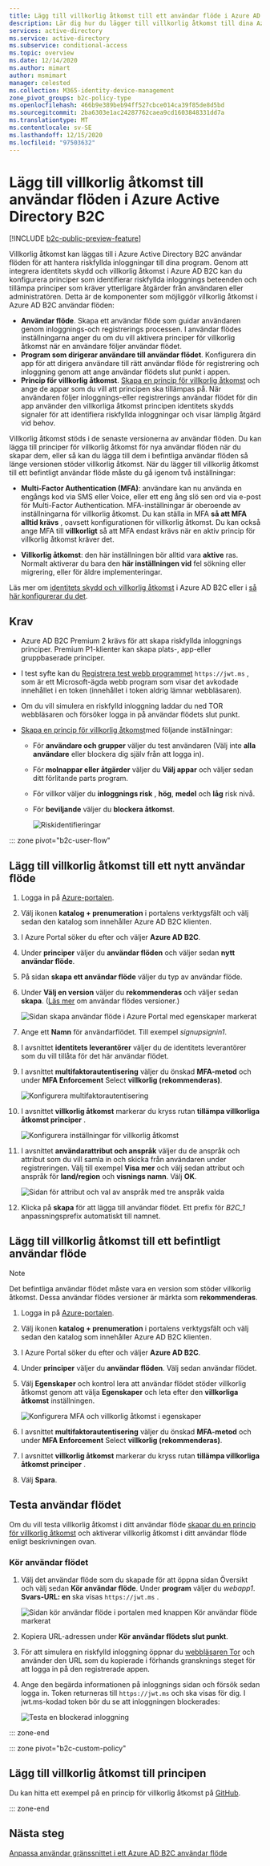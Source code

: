 ```yaml
---
title: Lägg till villkorlig åtkomst till ett användar flöde i Azure AD B2C
description: Lär dig hur du lägger till villkorlig åtkomst till dina Azure AD B2C användar flöden. Konfigurera Multi-Factor Authentication-inställningar (MFA) och principer för villkorlig åtkomst i dina användar flöden för att genomdriva principer och åtgärda riskfyllda inloggningar.
services: active-directory
ms.service: active-directory
ms.subservice: conditional-access
ms.topic: overview
ms.date: 12/14/2020
ms.author: mimart
author: msmimart
manager: celested
ms.collection: M365-identity-device-management
zone_pivot_groups: b2c-policy-type
ms.openlocfilehash: 466b9e389beb94ff527cbce014ca39f85de8d5bd
ms.sourcegitcommit: 2ba6303e1ac24287762caea9cd1603848331dd7a
ms.translationtype: MT
ms.contentlocale: sv-SE
ms.lasthandoff: 12/15/2020
ms.locfileid: "97503632"
---
```

# <a name="add-conditional-access-to-user-flows-in-azure-active-directory-b2c"></a>Lägg till villkorlig åtkomst till användar flöden i Azure Active Directory B2C

[!INCLUDE [b2c-public-preview-feature](../../includes/active-directory-b2c-public-preview.md)]

Villkorlig åtkomst kan läggas till i Azure Active Directory B2C användar flöden för att hantera riskfyllda inloggningar till dina program. Genom att integrera identitets skydd och villkorlig åtkomst i Azure AD B2C kan du konfigurera principer som identifierar riskfyllda inloggnings beteenden och tillämpa principer som kräver ytterligare åtgärder från användaren eller administratören. Detta är de komponenter som möjliggör villkorlig åtkomst i Azure AD B2C användar flöden:

- **Användar flöde**. Skapa ett användar flöde som guidar användaren genom inloggnings-och registrerings processen. I användar flödes inställningarna anger du om du vill aktivera principer för villkorlig åtkomst när en användare följer användar flödet.
- **Program som dirigerar användare till användar flödet**. Konfigurera din app för att dirigera användare till rätt användar flöde för registrering och inloggning genom att ange användar flödets slut punkt i appen.
- **Princip för villkorlig åtkomst**. [Skapa en princip för villkorlig åtkomst](conditional-access-identity-protection-setup.md) och ange de appar som du vill att principen ska tillämpas på. När användaren följer inloggnings-eller registrerings användar flödet för din app använder den villkorliga åtkomst principen identitets skydds signaler för att identifiera riskfyllda inloggningar och visar lämplig åtgärd vid behov.

Villkorlig åtkomst stöds i de senaste versionerna av användar flöden. Du kan lägga till principer för villkorlig åtkomst för nya användar flöden när du skapar dem, eller så kan du lägga till dem i befintliga användar flöden så länge versionen stöder villkorlig åtkomst. När du lägger till villkorlig åtkomst till ett befintligt användar flöde måste du gå igenom två inställningar:

- **Multi-Factor Authentication (MFA)**: användare kan nu använda en engångs kod via SMS eller Voice, eller ett eng ång slö sen ord via e-post för Multi-Factor Authentication. MFA-inställningar är oberoende av inställningarna för villkorlig åtkomst. Du kan ställa in MFA **så att MFA alltid krävs** , oavsett konfigurationen för villkorlig åtkomst. Du kan också ange MFA till **villkorligt** så att MFA endast krävs när en aktiv princip för villkorlig åtkomst kräver det.

- **Villkorlig åtkomst**: den här inställningen bör alltid vara **aktive** ras. Normalt aktiverar du bara den **här inställningen vid** fel sökning eller migrering, eller för äldre implementeringar.

Läs mer om [identitets skydd och villkorlig åtkomst](conditional-access-identity-protection-overview.md) i Azure AD B2C eller i [så här konfigurerar du det](conditional-access-identity-protection-setup.md).

## <a name="prerequisites"></a>Krav

- Azure AD B2C Premium 2 krävs för att skapa riskfyllda inloggnings principer. Premium P1-klienter kan skapa plats-, app-eller gruppbaserade principer.
- I test syfte kan du [Registrera test webb programmet](tutorial-register-applications.md) `https://jwt.ms` , som är ett Microsoft-ägda webb program som visar det avkodade innehållet i en token (innehållet i token aldrig lämnar webbläsaren). 
- Om du vill simulera en riskfylld inloggning laddar du ned TOR webbläsaren och försöker logga in på användar flödets slut punkt.
- [Skapa en princip för villkorlig åtkomst](conditional-access-identity-protection-setup.md)med följande inställningar:
   
  - För **användare och grupper** väljer du test användaren (Välj inte **alla användare** eller blockera dig själv från att logga in).
  - För **molnappar eller åtgärder** väljer du **Välj appar** och väljer sedan ditt förlitande parts program.
  - För villkor väljer du **inloggnings risk** , **hög**, **medel** och **låg** risk nivå.
  - För **beviljande** väljer du **blockera åtkomst**.

      ![Riskidentifieringar](media/conditional-access-identity-protection-setup/test-conditional-access-policy.png)

::: zone pivot="b2c-user-flow"

## <a name="add-conditional-access-to-a-new-user-flow"></a>Lägg till villkorlig åtkomst till ett nytt användar flöde

1. Logga in på [Azure-portalen](https://portal.azure.com).
1. Välj ikonen **katalog + prenumeration** i portalens verktygsfält och välj sedan den katalog som innehåller Azure AD B2C klienten.
1. I Azure Portal söker du efter och väljer **Azure AD B2C**.
1. Under **principer** väljer du **användar flöden** och väljer sedan **nytt användar flöde**.
1. På sidan **skapa ett användar flöde** väljer du typ av användar flöde.
1. Under **Välj en version** väljer du **rekommenderas** och väljer sedan **skapa**. ([Läs mer](user-flow-versions.md) om användar flödes versioner.)

    ![Sidan skapa användar flöde i Azure Portal med egenskaper markerat](./media/tutorial-create-user-flows/select-version.png)

1. Ange ett **Namn** för användarflödet. Till exempel *signupsignin1*.
1. I avsnittet **identitets leverantörer** väljer du de identitets leverantörer som du vill tillåta för det här användar flödet.
2. I avsnittet **multifaktorautentisering** väljer du önskad **MFA-metod** och under **MFA Enforcement** Select **villkorlig (rekommenderas)**.
 
   ![Konfigurera multifaktorautentisering](media/conditional-access-user-flow/configure-mfa.png)

1. I avsnittet **villkorlig åtkomst** markerar du kryss rutan **tillämpa villkorliga åtkomst principer** .

   ![Konfigurera inställningar för villkorlig åtkomst](media/conditional-access-user-flow/configure-conditional-access.png)

1. I avsnittet **användarattribut och anspråk** väljer du de anspråk och attribut som du vill samla in och skicka från användaren under registreringen. Välj till exempel **Visa mer** och välj sedan attribut och anspråk för **land/region** och **visnings namn**. Välj **OK**.

    ![Sidan för attribut och val av anspråk med tre anspråk valda](./media/conditional-access-user-flow/configure-user-attributes-claims.png)

1. Klicka på **skapa** för att lägga till användar flödet. Ett prefix för *B2C_1* anpassningsprefix automatiskt till namnet.

## <a name="add-conditional-access-to-an-existing-user-flow"></a>Lägg till villkorlig åtkomst till ett befintligt användar flöde

> [!NOTE]
> Det befintliga användar flödet måste vara en version som stöder villkorlig åtkomst. Dessa användar flödes versioner är märkta som **rekommenderas**.

1. Logga in på [Azure-portalen](https://portal.azure.com).

1. Välj ikonen **katalog + prenumeration** i portalens verktygsfält och välj sedan den katalog som innehåller Azure AD B2C klienten.

1. I Azure Portal söker du efter och väljer **Azure AD B2C**.

1. Under **principer** väljer du **användar flöden**. Välj sedan användar flödet.

1. Välj **Egenskaper** och kontrol lera att användar flödet stöder villkorlig åtkomst genom att välja **Egenskaper** och leta efter den **villkorliga åtkomst** inställningen.
 
   ![Konfigurera MFA och villkorlig åtkomst i egenskaper](media/conditional-access-user-flow/add-conditional-access.png)

1. I avsnittet **multifaktorautentisering** väljer du önskad **MFA-metod** och under **MFA Enforcement** Select **villkorlig (rekommenderas)**.
 
1. I avsnittet **villkorlig åtkomst** markerar du kryss rutan **tillämpa villkorliga åtkomst principer** .

1. Välj **Spara**.

## <a name="test-the-user-flow"></a>Testa användar flödet

Om du vill testa villkorlig åtkomst i ditt användar flöde [skapar du en princip för villkorlig åtkomst](conditional-access-identity-protection-setup.md) och aktiverar villkorlig åtkomst i ditt användar flöde enligt beskrivningen ovan. 


### <a name="run-the-user-flow"></a>Kör användar flödet

1. Välj det användar flöde som du skapade för att öppna sidan Översikt och välj sedan **Kör användar flöde**. Under **program** väljer du *webapp1*. **Svars-URL: en** ska visas `https://jwt.ms` .

   ![Sidan kör användar flöde i portalen med knappen Kör användar flöde markerat](./media/tutorial-create-user-flows/signup-signin-run-now.PNG)

1. Kopiera URL-adressen under **Kör användar flödets slut punkt**.

1. För att simulera en riskfylld inloggning öppnar du [webbläsaren Tor](https://www.torproject.org/download/) och använder den URL som du kopierade i förhands gransknings steget för att logga in på den registrerade appen.

1. Ange den begärda informationen på inloggnings sidan och försök sedan logga in. Token returneras till `https://jwt.ms` och ska visas för dig. I jwt.ms-kodad token bör du se att inloggningen blockerades:

   ![Testa en blockerad inloggning](media/conditional-access-identity-protection-setup/test-blocked-sign-in.png)

::: zone-end

::: zone pivot="b2c-custom-policy"

## <a name="add-conditional-access-to-your-policy"></a>Lägg till villkorlig åtkomst till principen

Du kan hitta ett exempel på en princip för villkorlig åtkomst på [GitHub](https://github.com/azure-ad-b2c/samples/tree/master/policies/conditional-access).

::: zone-end

## <a name="next-steps"></a>Nästa steg

[Anpassa användar gränssnittet i ett Azure AD B2C användar flöde](customize-ui-with-html.md)
